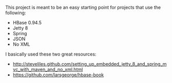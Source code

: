 
This project is meant to be an easy starting point for projects that use the following:
* HBase 0.94.5
* Jetty 8
* Spring
* JSON
* No XML


I basically used these two great resources:
* http://steveliles.github.com/setting_up_embedded_jetty_8_and_spring_mvc_with_maven_and_no_xml.html
* https://github.com/larsgeorge/hbase-book